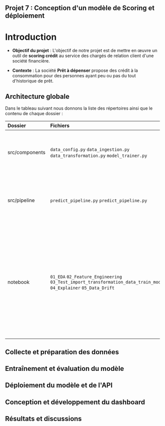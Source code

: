 ## Projet 7 : Conception d'un modèle de Scoring et déploiement  

# Introduction

- **Objectif du projet** : L'objectif de notre projet est de mettre en œuvre un outil de **scoring crédit** au service des chargés de relation client d'une société financière. 

- **Contexte** : La société **Prêt à dépenser** propose des crédit à la consommation pour des personnes ayant peu ou pas du tout d'historique de prêt. 



## Architecture globale

Dans le tableau suivant nous donnons la liste des répertoires ainsi que le contenu de chaque dossier : 

|Dossier|Fichiers|Utilisation|Details|
|:---|:---|:---|:---|
|src/components |`data_config.py` `data_ingestion.py` `data_transformation.py` `model_trainer.py`|configuration des liens pour accéder aux données, configuration des sous dossiers |acquisition des données + transformation + training|
|src/pipeline|`predict_pipeline.py` `predict_pipeline.py`|Récupération des données d'un client, et calcul de la probabilité qu’un client rembourse son crédit.|Sélectionner les données du client avec son identifient unique + Preprocessing + Predict|
|notebook|`01_EDA` `02_Feature_Engineering` `03_Test_import_transformation_data_train_model` `04_Explainer` `05_Data_Drift`|Analyse exploratoire, préparation des données et features engineering, transformation des données et modélisation | Adaptation d'un kernel pour les besoins de notre mission, il s'agit de toutes les étapes de la construction du modèle du prétraitement des données au calcul de la probabilité de solvabilité en terminant pour l'analyse du data drift | 

## Collecte et préparation des données



## Entraînement et évaluation du modèle



## Déploiement du modèle et de l'API



## Conception et développement du dashboard



## Résultats et discussions
